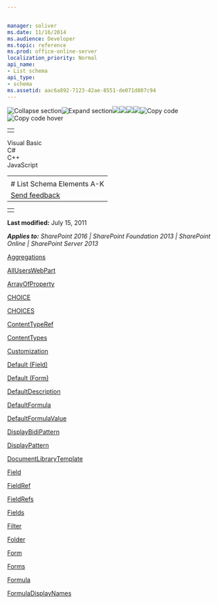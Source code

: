 ```yaml
---


manager: soliver
ms.date: 11/16/2014
ms.audience: Developer
ms.topic: reference
ms.prod: office-online-server
localization_priority: Normal
api_name:
- List schema
api_type:
- schema
ms.assetid: aac6a892-7123-42ae-8551-de071d807c94
---
```


![Collapse
section](../icons/collapse_all.gif "Collapse section")![Expand
section](../icons/expand_all.gif "Expand section")![](../icons/collapse_all.gif)![](../icons/expand_all.gif)![](../icons/dropdown.gif)![](../icons/dropdownHover.gif)![Copy
code](../icons/copycode.gif "Copy code")![Copy code
hover](../icons/copycodeHighlight.gif "Copy code hover")
<table>
<tbody>
<tr class="odd">
<td align="left"></td>
</tr>
</tbody>
</table>

Visual Basic  
C\#  
C++  
JavaScript  

<table>
<tbody>
<tr class="odd">
<td align="left"><span id="runningHeaderText"></span></td>
</tr>
<tr class="even">
<td align="left"># List Schema Elements A-K</td>
</tr>
<tr class="odd">
<td align="left"><span id="headfeedbackarea" class="feedbackhead"><a href="javascript:SubmitFeedback(&#39;docthis@Microsoft.com&#39;,&#39;&#39;,&#39;&#39;,&#39;&#39;,&#39;1.0.18082.1225&#39;,&#39;%0\dThank%20you%20for%20your%20feedback.%20The%20developer%20writing%20teams%20use%20your%20feedback%20to%20improve%20documentation.%20While%20we%20are%20reviewing%20your%20feedback,%20we%20may%20send%20you%20e-mail%20to%20ask%20for%20clarification%20or%20feedback%20on%20a%20solution.%20We%20do%20not%20use%20your%20e-mail%20address%20for%20any%20other%20purpose%20and%20we%20delete%20it%20after%20we%20finish%20our%20review.%0\AFor%20further%20information%20about%20the%20privacy%20policies%20of%20Microsoft,%20please%20see%20http://privacy.microsoft.com/en-us/default.aspx.%0\A%0\d&#39;,&#39;Customer%20feedback&#39;);">Send feedback</a></span></td>
</tr>
</tbody>
</table>

<table>
<colgroup>
<col width="100%" />
</colgroup>
<tbody>
<tr class="odd">
<td align="left"></td>
</tr>
</tbody>
</table>

**Last modified:** July 15, 2011

***Applies to:** SharePoint 2016 | SharePoint Foundation 2013 |
SharePoint Online | SharePoint Server 2013*

[Aggregations](aggregations-element-list.htm)

[AllUsersWebPart](alluserswebpart-element-list.htm)

[ArrayOfProperty](arrayofproperty-element-list.htm)

[CHOICE](choice-element-list.htm)

[CHOICES](choices-element-list.htm)

[ContentTypeRef](contenttyperef-element-list.htm)

[ContentTypes](contenttypes-element-list.htm)

[Customization](customization-element-list.htm)

[Default (Field)](default-element-listfield.htm)

[Default (Form)](default-element-listform.htm)

[DefaultDescription](defaultdescription-element-list.htm)

[DefaultFormula](defaultformula-element-list.htm)

[DefaultFormulaValue](defaultformulavalue-element-list.htm)

[DisplayBidiPattern](displaybidipattern-element-list.htm)

[DisplayPattern](displaypattern-element-list.htm)

[DocumentLibraryTemplate](documentlibrarytemplate-element-list.htm)

[Field](field-element-list.htm)

[FieldRef](http://msdn.microsoft.com/library/1fec6304-0e3a-455a-a94d-df3232bb77a7(Office.15).aspx)

[FieldRefs](fieldrefs-element-list.htm)

[Fields](fields-element-list.htm)

[Filter](filter-element-list.htm)

[Folder](folder-element-list.htm)

[Form](form-element-list.htm)

[Forms](forms-element-list.htm)

[Formula](formula-element-list.htm)

[FormulaDisplayNames](formuladisplaynames-element-list.htm)








